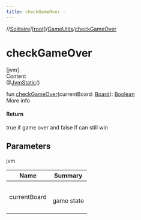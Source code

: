 ```yaml
---
title: checkGameOver -
---
```

//[Solitaire](../../index.md)/[[root]](../index.md)/[GameUtils](index.md)/[checkGameOver](check-game-over.md)



# checkGameOver  
[jvm]  
Content  
@[JvmStatic](https://kotlinlang.org/api/latest/jvm/stdlib/kotlin.jvm/-jvm-static/index.html)()  
  
fun [checkGameOver](check-game-over.md)(currentBoard: [Board](../-board/index.md)): [Boolean](https://kotlinlang.org/api/latest/jvm/stdlib/kotlin/-boolean/index.html)  
More info  


#### Return  


true if game over and false if can still win



## Parameters  
  
jvm  
  
|  Name|  Summary| 
|---|---|
| <a name="/GameUtils/checkGameOver/#Board/PointingToDeclaration/"></a>currentBoard| <a name="/GameUtils/checkGameOver/#Board/PointingToDeclaration/"></a><br><br>game state<br><br>
  
  



